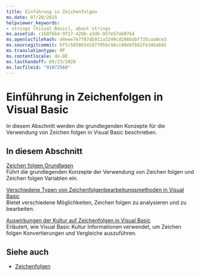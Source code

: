 ```yaml
---
title: Einführung in Zeichenfolgen
ms.date: 07/20/2015
helpviewer_keywords:
- strings [Visual Basic], about strings
ms.assetid: c1b0f6b4-9717-426b-a3db-957e57a60764
ms.openlocfilehash: d4eee7e7f87db911a3249cd286bdbf735caa0ce3
ms.sourcegitcommit: bf5c5850654187705bc94cc40ebfb62fe346ab02
ms.translationtype: MT
ms.contentlocale: de-DE
ms.lasthandoff: 09/23/2020
ms.locfileid: "91072560"
---
```

# <a name="introduction-to-strings-in-visual-basic"></a>Einführung in Zeichenfolgen in Visual Basic

In diesem Abschnitt werden die grundlegenden Konzepte für die Verwendung von Zeichen folgen in Visual Basic beschrieben.  
  
## <a name="in-this-section"></a>In diesem Abschnitt  

 [Zeichen folgen Grundlagen](string-basics.md)  
 Führt die grundlegenden Konzepte der Verwendung von Zeichen folgen und Zeichen folgen Variablen ein.  
  
 [Verschiedene Typen von Zeichenfolgenbearbeitungsmethoden in Visual Basic](types-of-string-manipulation-methods.md)  
 Bietet verschiedene Möglichkeiten, Zeichen folgen zu analysieren und zu bearbeiten.  
  
 [Auswirkungen der Kultur auf Zeichenfolgen in Visual Basic](how-culture-affects-strings.md)  
 Erläutert, wie Visual Basic Kultur Informationen verwendet, um Zeichen folgen Konvertierungen und Vergleiche auszuführen.  
  
## <a name="see-also"></a>Siehe auch

- [Zeichenfolgen](index.md)
